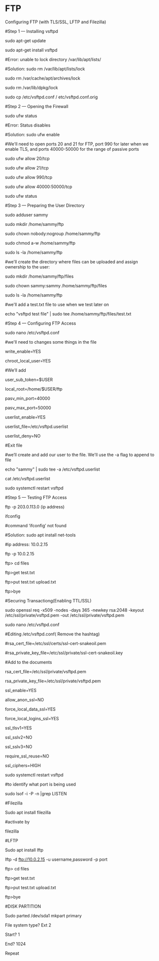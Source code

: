 # FTP
Configuring FTP (with TLS/SSL, LFTP and Filezilla)

#Step 1 — Installing vsftpd

sudo apt-get update

sudo apt-get install vsftpd

#Error: unable to lock directory /var/lib/apt/lists/

#Solution: sudo rm /var/lib/apt/lists/lock

sudo rm /var/cache/apt/archives/lock

sudo rm /var/lib/dpkg/lock

sudo cp /etc/vsftpd.conf / etc/vsftpd.conf.orig

#Step 2 — Opening the Firewall

sudo ufw status

#Error: Status disables

#Solution: sudo ufw enable

#We'll need to open ports 20 and 21 for FTP, port 990 for later when we enable TLS, and ports 40000-50000 for the range of passive 
ports

sudo ufw allow 20/tcp

sudo ufw allow 21/tcp

sudo ufw allow 990/tcp

sudo ufw allow 40000:50000/tcp

sudo ufw status

#Step 3 — Preparing the User Directory

sudo adduser sammy

sudo mkdir /home/sammy/ftp

sudo chown nobody:nogroup /home/sammy/ftp

sudo chmod a-w /home/sammy/ftp

sudo ls -la /home/sammy/ftp

#we'll create the directory where files can be uploaded and assign ownership to the user:

sudo mkdir /home/sammy/ftp/files

sudo chown sammy:sammy /home/sammy/ftp/files

sudo ls -la /home/sammy/ftp

#we'll add a test.txt file to use when we test later on

echo "vsftpd test file" | sudo tee /home/sammy/ftp/files/test.txt

#Step 4 — Configuring FTP Access

sudo nano /etc/vsftpd.conf

#we'll need to changes some things in the file

write_enable=YES

chroot_local_user=YES

#We’ll add

user_sub_token=$USER

local_root=/home/$USER/ftp

pasv_min_port=40000

pasv_max_port=50000

userlist_enable=YES

userlist_file=/etc/vsftpd.userlist

userlist_deny=NO

#Exit file

#we’ll create and add our user to the file. We'll use the -a flag to append to file

echo "sammy" | sudo tee -a /etc/vsftpd.userlist

cat /etc/vsftpd.userlist

sudo systemctl restart vsftpd

#Step 5 — Testing FTP Access

ftp -p 203.0.113.0 (ip address)

ifconfig 

#command ‘ifconfig’ not found

#Solution: sudo apt install net-tools

#ip address: 10.0.2.15

ftp -p 10.0.2.15

ftp> cd files

ftp>get test.txt

ftp>put test.txt upload.txt

ftp>bye

#Securing Transactiong(Enabling TTL/SSL)

sudo openssl req -x509 -nodes -days 365 -newkey rsa:2048 -keyout /etc/ssl/private/vsftpd.pem -out /etc/ssl/private/vsftpd.pem

sudo nano /etc/vsftpd.conf

#Editing /etc/vsftpd.conf( Remove the hashtag)

#rsa_cert_file=/etc/ssl/certs/ssl-cert-snakeoil.pem

#rsa_private_key_file=/etc/ssl/private/ssl-cert-snakeoil.key

#Add to the documents

rsa_cert_file=/etc/ssl/private/vsftpd.pem

rsa_private_key_file=/etc/ssl/private/vsftpd.pem

ssl_enable=YES

allow_anon_ssl=NO

force_local_data_ssl=YES

force_local_logins_ssl=YES

ssl_tlsv1=YES

ssl_sslv2=NO

ssl_sslv3=NO

require_ssl_reuse=NO

ssl_ciphers=HIGH

sudo systemctl restart vsftpd

#to identify what port is being used

sudo lsof -i -P -n |grep LISTEN


#Filezilla

Sudo apt install filezilla

#activate by

filezilla


#LFTP

Sudo apt install lftp

lftp -d ftp://10.0.2.15 -u username,password -p port

ftp> cd files

ftp>get test.txt

ftp>put test.txt upload.txt

ftp>bye


#DISK PARTITION

Sudo parted /dev/sda1 mkpart primary

File system type? Ext 2

Start? 1

End? 1024

Repeat
